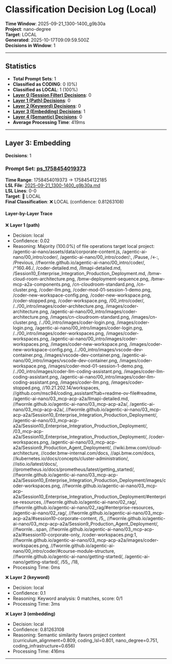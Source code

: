 # Classification Decision Log (Local)

**Time Window**: 2025-09-21_1300-1400_g9b30a<br>
**Project**: nano-degree<br>
**Target**: LOCAL<br>
**Generated**: 2025-10-17T09:09:59.500Z<br>
**Decisions in Window**: 1

---

## Statistics

- **Total Prompt Sets**: 1
- **Classified as CODING**: 0 (0%)
- **Classified as LOCAL**: 1 (100%)
- **[Layer 0 (Session Filter) Decisions](#layer-0-session-filter)**: 0
- **[Layer 1 (Path) Decisions](#layer-1-path)**: 0
- **[Layer 2 (Keyword) Decisions](#layer-2-keyword)**: 0
- **[Layer 3 (Embedding) Decisions](#layer-3-embedding)**: 1
- **[Layer 4 (Semantic) Decisions](#layer-4-semantic)**: 0
- **Average Processing Time**: 419ms

---

## Layer 3: Embedding

**Decisions**: 1

### Prompt Set: [ps_1758454019373](../../history/2025-09-21_1300-1400_g9b30a.md#ps_1758454019373)

**Time Range**: 1758454019373 → 1758454122185<br>
**LSL File**: [2025-09-21_1300-1400_g9b30a.md](../../history/2025-09-21_1300-1400_g9b30a.md#ps_1758454019373)<br>
**LSL Lines**: 0-0<br>
**Target**: 📍 LOCAL<br>
**Final Classification**: ❌ LOCAL (confidence: 0.81263108)

#### Layer-by-Layer Trace

❌ **Layer 1 (path)**
- Decision: local
- Confidence: 0.02
- Reasoning: Majority (100.0%) of file operations target local project: /agentic-ai-nano/assets/data/corporate-content.js, /agentic-ai-nano/00_intro/coder/, /agentic-ai-nano/00_intro/coder/:, /Pause, /←:, /Previous, //fwornle.github.io/agentic-ai-nano/00_intro/coder/, /^160\.46\./, /coder-detailed.md, /llmapi-detailed.md, /Session10_Enterprise_Integration_Production_Deployment.md, /bmw-cloud-room-architecture.png, /bmw-deployment-sequence.png, /bmw-mcp-a2a-components.png, /cn-cloudroom-standard.png, /cn-cluster.png, /coder-llm.png, /coder-mod-01-session-1-demo.png, /coder-new-workspace-config.png, /coder-new-workspace.png, /coder-stopped.png, /coder-workspace.png, /00_intro/coder/, /../00_intro/images/coder-architecture.png, /images/coder-architecture.png, /agentic-ai-nano/00_intro/images/coder-architecture.png, /images/cn-cloudroom-standard.png, /images/cn-cluster.png, /../00_intro/images/coder-login.png, /images/coder-login.png, /agentic-ai-nano/00_intro/images/coder-login.png, /../00_intro/images/coder-workspaces.png, /images/coder-workspaces.png, /agentic-ai-nano/00_intro/images/coder-workspaces.png, /images/coder-new-workspace.png, /images/coder-new-workspace-config.png, /../00_intro/images/vscode-dev-container.png, /images/vscode-dev-container.png, /agentic-ai-nano/00_intro/images/vscode-dev-container.png, /images/coder-workspace.png, /images/coder-mod-01-session-1-demo.png, /../00_intro/images/coder-llm-coding-assistant.png, /images/coder-llm-coding-assistant.png, /agentic-ai-nano/00_intro/images/coder-llm-coding-assistant.png, /images/coder-llm.png, /images/coder-stopped.png, //10.21.202.14/workspaces, //github.com/msc94/coding_assistant?tab=readme-ov-file#readme, /agentic-ai-nano/03_mcp-acp-a2a/llmapi-detailed.md, //fwornle.github.io/agentic-ai-nano/03_mcp-acp-a2a/, /agentic-ai-nano/03_mcp-acp-a2a/, //fwornle.github.io/agentic-ai-nano/03_mcp-acp-a2a/Session10_Enterprise_Integration_Production_Deployment/, /agentic-ai-nano/03_mcp-acp-a2a/Session10_Enterprise_Integration_Production_Deployment/, /03_mcp-acp-a2a/Session10_Enterprise_Integration_Production_Deployment/, /coder-workspaces.png, /agentic-ai-nano/03_mcp-acp-a2a/Session9_Production_Agent_Deployment/, //wiki.bmw.com/cloud-architecture, //coder.bmw-internal.com/docs, //api.bmw.com/docs, //kubernetes.io/docs/concepts/cluster-administration/, //istio.io/latest/docs/, //prometheus.io/docs/prometheus/latest/getting_started/, //fwornle.github.io/agentic-ai-nano/03_mcp-acp-a2a/Session10_Enterprise_Integration_Production_Deployment/images/coder-workspaces.png, //fwornle.github.io/agentic-ai-nano/03_mcp-acp-a2a/Session10_Enterprise_Integration_Production_Deployment/#enterprise-resources, //fwornle.github.io/agentic-ai-nano/02_rag/, //fwornle.github.io/agentic-ai-nano/02_rag/#enterprise-resources, /agentic-ai-nano/02_rag/, //fwornle.github.io/agentic-ai-nano/03_mcp-acp-a2a/#session10-corporate-content, /5,, //fwornle.github.io/agentic-ai-nano/03_mcp-acp-a2a/Session9_Production_Agent_Deployment/, //fwornle…span, //fwornle.github.io/agentic-ai-nano/03_mcp-acp-a2a/#session10-corporate-only, /coder-workspaces.png:1, //fwornle.github.io/agentic-ai-nano/03_mcp-acp-a2a/images/coder-workspaces.png, //fwornle.github.io/agentic-ai-nano/00_intro/coder/#course-module-structure, //fwornle.github.io/agentic-ai-nano/getting-started/, /agentic-ai-nano/getting-started/, /55,, /18,
- Processing Time: 0ms

❌ **Layer 2 (keyword)**
- Decision: local
- Confidence: 0.1
- Reasoning: Keyword analysis: 0 matches, score: 0/1
- Processing Time: 3ms

❌ **Layer 3 (embedding)**
- Decision: local
- Confidence: 0.81263108
- Reasoning: Semantic similarity favors project content (curriculum_alignment=0.809, coding_lsl=0.801, nano_degree=0.751, coding_infrastructure=0.656)
- Processing Time: 416ms

---

